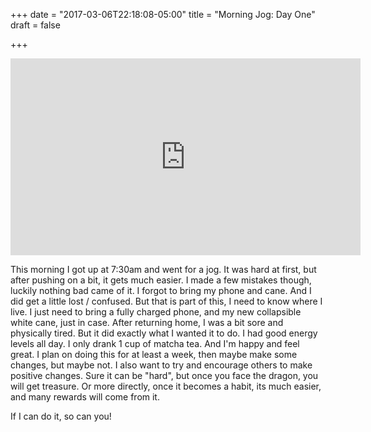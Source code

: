 +++
date = "2017-03-06T22:18:08-05:00"
title = "Morning Jog: Day One"
draft = false

+++
<iframe width="560" height="315" src="https://www.youtube.com/embed/ggZzgwNPA94" frameborder="0" allowfullscreen></iframe>

This morning I got up at 7:30am and went for a jog.  It was hard at first, but after pushing on a bit, it gets much easier.  I made a few mistakes though, luckily nothing bad came of it.  I forgot to bring my phone and cane.  And I did get a little lost / confused.  But that is part of this, I need to know where I live.  I just need to bring a fully charged phone, and my new collapsible white cane, just in case.
After returning home, I was a bit sore and physically tired.  But it did exactly what I wanted it to do.  I had good energy levels all day.  I only drank 1 cup of matcha tea.  And I'm happy and feel great.  I plan on doing this for at least a week, then maybe make some changes, but maybe not.
I also want to try and encourage others to make positive changes.  Sure it can be "hard", but once you face the dragon, you will get treasure. Or more directly, once it becomes a habit, its much easier, and many rewards will come from it.

If I can do it, so can you!

